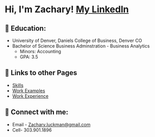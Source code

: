 <h1>Hi, I'm Zachary!   <a href="https://www.linkedin.com/in/zachary-luckman-0a530b187/">My Linkedln</a>

<h2>🏫 Education:</h2>

- University of Denver, Daniels College of Business, Denver CO
- Bachelor of Science Business Adminstration - Business Analytics
  - Minors: Accounting
  - GPA: 3.5


<h2>📁 Links to other Pages</h2>

- [Skills](https://github.com/zacharyluckman/skills)
- [Work Examples](https://github.com/zacharyluckman/Resume)
- [Work Experience](https://github.com/zacharyluckman/WorkExperience/blob/main/README.md)

<h2> 🤳 Connect with me:</h2>

- Email - Zachary.luckman@gmail.com
- Cell- 303.901.1896

